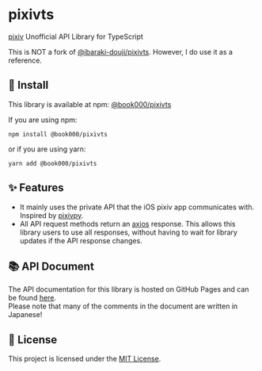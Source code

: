 # pixivts

[pixiv](https://www.pixiv.net/) Unofficial API Library for TypeScript

This is NOT a fork of [@ibaraki-douji/pixivts](https://www.npmjs.com/package/@ibaraki-douji/pixivts). However, I do use it as a reference.

## 🚀 Install

This library is available at npm: [@book000/pixivts](https://www.npmjs.com/package/@book000/pixivts)

If you are using npm:

```shell
npm install @book000/pixivts
```

or if you are using yarn:

```shell
yarn add @book000/pixivts
```

## ✨ Features

- It mainly uses the private API that the iOS pixiv app communicates with. Inspired by [pixivpy](https://github.com/upbit/pixivpy).
- All API request methods return an [axios](https://www.npmjs.com/package/axios) response.
  This allows this library users to use all responses, without having to wait for library updates if the API response changes.

## 📚 API Document

The API documentation for this library is hosted on GitHub Pages and can be found [here](https://book000.github.io/pixivts/).  
Please note that many of the comments in the document are written in Japanese!

## 📑 License

This project is licensed under the [MIT License](LICENSE).
